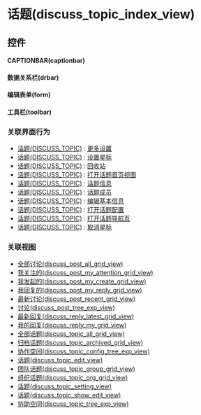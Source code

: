 # 话题(discuss_topic_index_view)  <!-- {docsify-ignore-all} -->



## 控件
#### CAPTIONBAR(captionbar)
#### 数据关系栏(drbar)
#### 编辑表单(form)
#### 工具栏(toolbar)


### 关联界面行为
  * [话题(DISCUSS_TOPIC)](module/Team/discuss_topic) : [更多设置](module/Team/discuss_topic#界面行为)
  * [话题(DISCUSS_TOPIC)](module/Team/discuss_topic) : [设置星标](module/Team/discuss_topic#界面行为)
  * [话题(DISCUSS_TOPIC)](module/Team/discuss_topic) : [回收站](module/Team/discuss_topic#界面行为)
  * [话题(DISCUSS_TOPIC)](module/Team/discuss_topic) : [打开话题首页视图](module/Team/discuss_topic#界面行为)
  * [话题(DISCUSS_TOPIC)](module/Team/discuss_topic) : [话题信息](module/Team/discuss_topic#界面行为)
  * [话题(DISCUSS_TOPIC)](module/Team/discuss_topic) : [话题成员](module/Team/discuss_topic#界面行为)
  * [话题(DISCUSS_TOPIC)](module/Team/discuss_topic) : [编辑基本信息](module/Team/discuss_topic#界面行为)
  * [话题(DISCUSS_TOPIC)](module/Team/discuss_topic) : [打开话题配置](module/Team/discuss_topic#界面行为)
  * [话题(DISCUSS_TOPIC)](module/Team/discuss_topic) : [打开话题导航页](module/Team/discuss_topic#界面行为)
  * [话题(DISCUSS_TOPIC)](module/Team/discuss_topic) : [取消星标](module/Team/discuss_topic#界面行为)

### 关联视图
  * [全部讨论(discuss_post_all_grid_view)](app/view/discuss_post_all_grid_view)
  * [我关注的(discuss_post_my_attention_grid_view)](app/view/discuss_post_my_attention_grid_view)
  * [我发起的(discuss_post_my_create_grid_view)](app/view/discuss_post_my_create_grid_view)
  * [我回复的(discuss_post_my_reply_grid_view)](app/view/discuss_post_my_reply_grid_view)
  * [最新讨论(discuss_post_recent_grid_view)](app/view/discuss_post_recent_grid_view)
  * [讨论(discuss_post_tree_exp_view)](app/view/discuss_post_tree_exp_view)
  * [最新回复(discuss_reply_latest_grid_view)](app/view/discuss_reply_latest_grid_view)
  * [我的回复(discuss_reply_my_grid_view)](app/view/discuss_reply_my_grid_view)
  * [全部话题(discuss_topic_all_grid_view)](app/view/discuss_topic_all_grid_view)
  * [归档话题(discuss_topic_archived_grid_view)](app/view/discuss_topic_archived_grid_view)
  * [协作空间(discuss_topic_config_tree_exp_view)](app/view/discuss_topic_config_tree_exp_view)
  * [话题(discuss_topic_edit_view)](app/view/discuss_topic_edit_view)
  * [团队话题(discuss_topic_group_grid_view)](app/view/discuss_topic_group_grid_view)
  * [组织话题(discuss_topic_org_grid_view)](app/view/discuss_topic_org_grid_view)
  * [话题(discuss_topic_setting_view)](app/view/discuss_topic_setting_view)
  * [话题(discuss_topic_show_edit_view)](app/view/discuss_topic_show_edit_view)
  * [协助空间(discuss_topic_tree_exp_view)](app/view/discuss_topic_tree_exp_view)

<script>
 const { createApp } = Vue
  createApp({
    data() {
      return {

      }
    }
  }).use(ElementPlus).mount('#app')
</script>